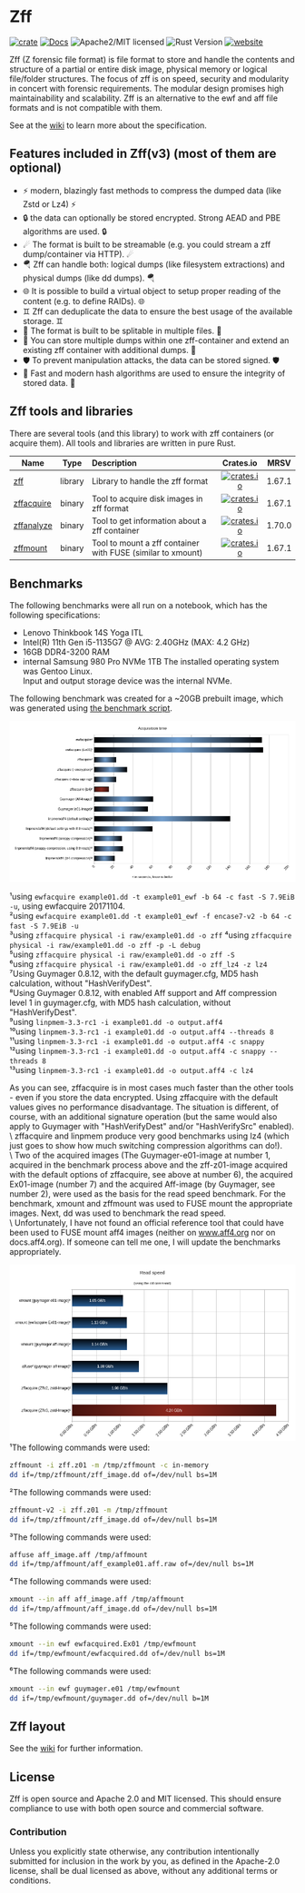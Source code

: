 # Zff

[![crate][crate-image]][crate-link]
[![Docs][docs-image]][docs-link]
![Apache2/MIT licensed][license-image]
![Rust Version][rustc-image]
[![website][website-image]][website-link]

Zff (Z forensic file format) is file format to store and handle the contents and structure of a partial or entire disk image, physical memory or logical file/folder structures.
The focus of zff is on speed, security and modularity in concert with forensic requirements. The modular design promises high maintainability and scalability.
Zff is an alternative to the ewf and aff file formats and is not compatible with them.

See at the [wiki](https://github.com/ph0llux/zff/wiki) to learn more about the specification.

## Features included in Zff(v3) (most of them are optional)

- ⚡ modern, blazingly fast methods to compress the dumped data (like Zstd or Lz4) ⚡
- 🔒 the data can optionally be stored encrypted. Strong AEAD and PBE algorithms are used.  🔒
- ☄ The format is built to be streamable (e.g. you could stream a zff dump/container via HTTP). ☄
- 🪂 Zff can handle both: logical dumps (like filesystem extractions) and physical dumps (like dd dumps). 🪂
- 🌐️ It is possible to build a virtual object to setup proper reading of the content (e.g. to define RAIDs). 🌐️
- ♊️ Zff can deduplicate the data to ensure the best usage of the available storage. ♊️
- 🤹 The format is built to be splitable in multiple files. 🤹
- 🍱 You can store multiple dumps within one zff-container and extend an existing zff container with additional dumps. 🍱
- 🛡 To prevent manipulation attacks, the data can be stored signed. 🛡
- 🔗 Fast and modern hash algorithms are used to ensure the integrity of stored data. 🔗

## Zff tools and libraries

There are several tools (and this library) to work with zff containers (or acquire them). All tools and libraries are written in pure Rust.

| Name | Type | Description | Crates.io | MRSV
|------|:----:|:------------|:---------:|:----:|
| [zff](https://github.com/ph0llux/zff)  | library | Library to handle the zff format | [![crates.io][zff-crates-io-image]][zff-crates-io-link] | 1.67.1 |
| [zffacquire](https://github.com/ph0llux/zffacquire) | binary | Tool to acquire disk images in zff format | [![crates.io][zffacquire-crates-io-image]][zffacquire-crates-io-link] | 1.67.1 |
| [zffanalyze](https://github.com/ph0llux/zffanalyze) | binary | Tool to get information about a zff container | [![crates.io][zffanalyze-crates-io-image]][zffanalyze-crates-io-link] | 1.70.0 |
| [zffmount](https://github.com/ph0llux/zffmount) | binary | Tool to mount a zff container with FUSE (similar to xmount) | [![crates.io][zffmount-crates-io-image]][zffmount-crates-io-link] | 1.67.1 |

## Benchmarks

The following benchmarks were all run on a notebook, which has the following specifications:
- Lenovo Thinkbook 14S Yoga ITL  
- Intel(R) 11th Gen i5-1135G7 @ AVG: 2.40GHz (MAX: 4.2 GHz)  
- 16GB DDR4-3200 RAM  
- internal Samsung 980 Pro NVMe 1TB 
The installed operating system was Gentoo Linux.  
Input and output storage device was the internal NVMe.  

The following benchmark was created for a \~20GB prebuilt image, which was generated using [the benchmark script](/benchmarks/gen_benchmark_image.sh).

![Acquisition time](/benchmarks/acquisition_time.png)  

¹using ```ewfacquire example01.dd -t example01_ewf -b 64 -c fast -S 7.9EiB -u```, using ewfacquire 20171104.  
²using ```ewfacquire example01.dd -t example01_ewf -f encase7-v2 -b 64 -c fast -S 7.9EiB -u```  
³using ```zffacquire physical -i raw/example01.dd -o zff``` 
⁴using ```zffacquire physical -i raw/example01.dd -o zff -p -L debug```  
⁵using ```zffacquire physical -i raw/example01.dd -o zff -S```  
⁶using ```zffacquire physical -i raw/example01.dd -o zff_lz4 -z lz4```   
⁷Using Guymager 0.8.12, with the default guymager.cfg, MD5 hash calculation, without "HashVerifyDest".  
⁸Using Guymager 0.8.12, with enabled Aff support and Aff compression level 1 in guymager.cfg, with MD5 hash calculation, without "HashVerifyDest".  
⁹using ```linpmem-3.3-rc1 -i example01.dd -o output.aff4```  
¹⁰using ```linpmem-3.3-rc1 -i example01.dd -o output.aff4 --threads 8```  
¹¹using ```linpmem-3.3-rc1 -i example01.dd -o output.aff4 -c snappy```  
¹²using ```linpmem-3.3-rc1 -i example01.dd -o output.aff4 -c snappy --threads 8```  
¹³using ```linpmem-3.3-rc1 -i example01.dd -o output.aff4 -c lz4```  

As you can see, zffacquire is in most cases much faster than the other tools - even if you store the data encrypted. Using zffacquire with the default values gives no performance disadvantage. The situation is different, of course, with an additional signature operation (but the same would also apply to Guymager with "HashVerifyDest" and/or "HashVerifySrc" enabled).  
\ 
zffacquire and linpmem produce very good benchmarks using lz4 (which just goes to show how much switching compression algorithms can do!).  
\ 
Two of the acquired images (The Guymager-e01-image at number 1, acquired in the benchmark process above and the zff-z01-image acquired with the default options of zffacquire, see above at number 6), the acquired Ex01-image (number 7) and the acquired Aff-image (by Guymager, see number 2), were used as the basis for the read speed benchmark.
For the benchmark, xmount and zffmount was used to FUSE mount the appropriate images. Next, dd was used to benchmark the read speed.  
\ 
Unfortunately, I have not found an official reference tool that could have been used to FUSE mount aff4 images (neither on www.aff4.org nor on docs.aff4.org).
If someone can tell me one, I will update the benchmarks appropriately.

![Read speed](/benchmarks/read_speed_dd.png)
\
¹The following commands were used:
```bash
zffmount -i zff.z01 -m /tmp/zffmount -c in-memory
dd if=/tmp/zffmount/zff_image.dd of=/dev/null bs=1M
```
²The following commands were used:
```bash
zffmount-v2 -i zff.z01 -m /tmp/zffmount
dd if=/tmp/zffmount/zff_image.dd of=/dev/null bs=1M
```
³The following commands were used:
```bash
affuse aff_image.aff /tmp/affmount
dd if=/tmp/affmount/aff_example01.aff.raw of=/dev/null bs=1M
```
⁴The following commands were used:
```bash
xmount --in aff aff_image.aff /tmp/affmount
dd if=/tmp/affmount/aff_image.dd of=/dev/null bs=1M
```
⁵The following commands were used:
```bash
xmount --in ewf ewfacquired.Ex01 /tmp/ewfmount
dd if=/tmp/ewfmount/ewfacquired.dd of=/dev/null bs=1M
```
⁶The following commands were used:
```bash
xmount --in ewf guymager.e01 /tmp/ewfmount
dd if=/tmp/ewfmount/guymager.dd of=/dev/null b=1M
```
## Zff layout

See the [wiki](https://github.com/ph0llux/zff/wiki) for further information.

## License

Zff is open source and Apache 2.0 and MIT licensed. This should ensure compliance to use with both open source and commercial software.

### Contribution

Unless you explicitly state otherwise, any contribution intentionally submitted for inclusion in the work by you, as defined in the Apache-2.0 license, shall be dual licensed as above, without any additional terms or conditions.

[//]: # (badges)

[crate-image]: https://img.shields.io/crates/v/zff
[crate-link]: https://crates.io/crates/zff
[docs-image]: https://docs.rs/zff/badge.svg
[docs-link]: https://docs.rs/zff/
[license-image]: https://img.shields.io/badge/license-Apache2.0/MIT-blue.svg
[rustc-image]: https://img.shields.io/badge/rustc-1.67.1+-blue.svg
[website-image]: https://img.shields.io/website-up-down-green-red/http/zff.dev.svg
[website-link]: https://zff.dev

[zff-crates-io-image]: https://img.shields.io/crates/v/zff.svg
[zff-crates-io-link]: https://crates.io/crates/zff

[zffacquire-crates-io-image]: https://img.shields.io/crates/v/zffacquire.svg
[zffacquire-crates-io-link]: https://crates.io/crates/zffacquire

[zffanalyze-crates-io-image]: https://img.shields.io/crates/v/zffanalyze.svg
[zffanalyze-crates-io-link]: https://crates.io/crates/zffanalyze

[zffmount-crates-io-image]: https://img.shields.io/crates/v/zffmount.svg
[zffmount-crates-io-link]: https://crates.io/crates/zffmount

